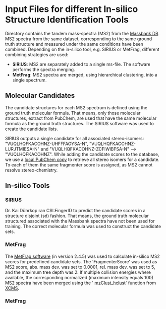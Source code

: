 # Input Files for different In-silico Structure Identification Tools

Directory contains the tandem mass-spectra (MS2) from the [Massbank DB](../db/massbank__2020.11__v0.6.1.sqlite). MS2 
spectra from the same dataset, corresponding to the same ground truth structure and measured under the same 
conditions have been combined. Depending on the in-silico tool, e.g. SIRIUS or MetFrag, different combining 
strategies are used:
- **SIRIUS**: MS2 are separately added to a single ms-file. The software performs the spectra merging.
- **MetFrag**: MS2 spectra are merged, using hierarchical clustering, into a single spectrum. 

## Molecular Candidates

The candidate structures for each MS2 spectrum is defined using the ground truth molecular formula. That means, only 
those molecular structures, extract from PubChem, are used that have the same molecular formula as the ground truth 
structures. The SIRIUS software was used to create the candidate lists. 

SIRIUS outputs a single candidate for all associated stereo-isomers: "VUQLHQFKACOHNZ-UHFFFAOYSA-N", 
"VUQLHQFKACOHNZ-LURJTMIESA-N" and "VUQLHQFKACOHNZ-ZCFIWIBFSA-N" --> "VUQLHQFKACOHNZ". While adding the candidate 
scores to the database, we use a [local PubChem copy](https://github.com/bachi55/local_pubchem_db) to retrieve all 
stereo isomers for a candidate. To each of them the same fragmenter score is assigned, as MS2 cannot resolve 
stereo-chemistry.

## In-silico Tools

### SIRIUS

Dr. Kai Dührkop ran CSI:FingerID to predict the candidate scores in a structure disjoint (sd) fashion. That means, 
the ground truth molecular structured associated with the Massbank spectra have not been used for training.
The correct molecular formula was used to construct the candidate sets.

### MetFrag



#### 

The [MetFrag software](https://ipb-halle.github.io/MetFrag/projects/metfragcl/) (in version 2.4.5) was used to 
calculate in-silico MS2 scores for predefined candidate sets. The 'FragmenterScore' was used as MS2 score, abs. mass 
dev. was set to 0.0001, rel. mass dev. was set to 5, and the maximum tree depth was 2. If multiple collision energies 
where available, the corresponding normalized (maximum intensity equals 100) MS2 spectra have been merged using the '
[mzClust_hclust](https://github.com/sneumann/xcms/blob/master/src/mzClust_hclust.c)' function from [XCMS](https://github.com/sneumann/xcms).

### MetFrag
